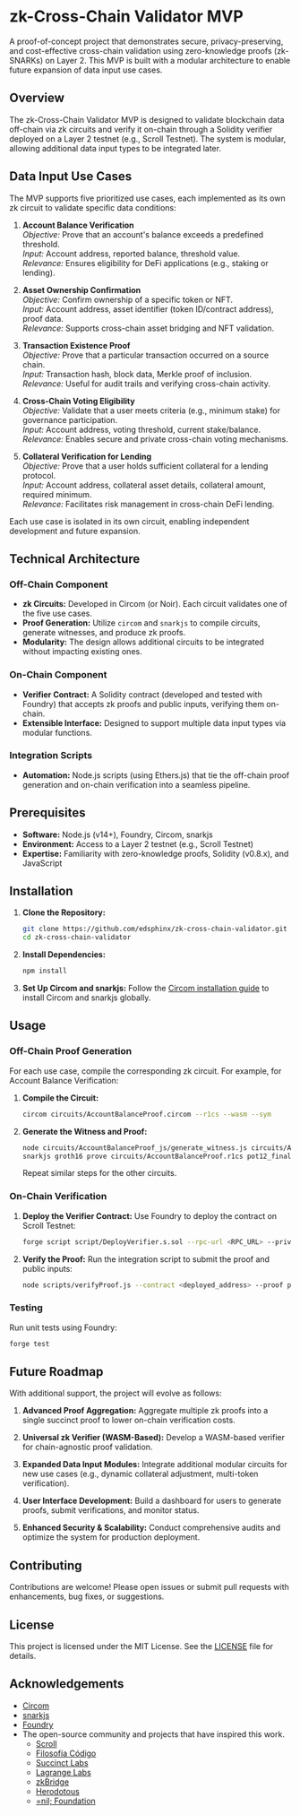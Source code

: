 # zk-Cross-Chain Validator MVP

A proof-of-concept project that demonstrates secure, privacy-preserving, and cost-effective cross-chain validation using zero-knowledge proofs (zk-SNARKs) on Layer 2. This MVP is built with a modular architecture to enable future expansion of data input use cases.

## Overview

The zk-Cross-Chain Validator MVP is designed to validate blockchain data off-chain via zk circuits and verify it on-chain through a Solidity verifier deployed on a Layer 2 testnet (e.g., Scroll Testnet). The system is modular, allowing additional data input types to be integrated later.

## Data Input Use Cases

The MVP supports five prioritized use cases, each implemented as its own zk circuit to validate specific data conditions:

1. **Account Balance Verification**  
   _Objective:_ Prove that an account's balance exceeds a predefined threshold.  
   _Input:_ Account address, reported balance, threshold value.  
   _Relevance:_ Ensures eligibility for DeFi applications (e.g., staking or lending).

2. **Asset Ownership Confirmation**  
   _Objective:_ Confirm ownership of a specific token or NFT.  
   _Input:_ Account address, asset identifier (token ID/contract address), proof data.  
   _Relevance:_ Supports cross-chain asset bridging and NFT validation.

3. **Transaction Existence Proof**  
   _Objective:_ Prove that a particular transaction occurred on a source chain.  
   _Input:_ Transaction hash, block data, Merkle proof of inclusion.  
   _Relevance:_ Useful for audit trails and verifying cross-chain activity.

4. **Cross-Chain Voting Eligibility**  
   _Objective:_ Validate that a user meets criteria (e.g., minimum stake) for governance participation.  
   _Input:_ Account address, voting threshold, current stake/balance.  
   _Relevance:_ Enables secure and private cross-chain voting mechanisms.

5. **Collateral Verification for Lending**  
   _Objective:_ Prove that a user holds sufficient collateral for a lending protocol.  
   _Input:_ Account address, collateral asset details, collateral amount, required minimum.  
   _Relevance:_ Facilitates risk management in cross-chain DeFi lending.

Each use case is isolated in its own circuit, enabling independent development and future expansion.

## Technical Architecture

### Off-Chain Component

- **zk Circuits:** Developed in Circom (or Noir). Each circuit validates one of the five use cases.
- **Proof Generation:** Utilize `circom` and `snarkjs` to compile circuits, generate witnesses, and produce zk proofs.
- **Modularity:** The design allows additional circuits to be integrated without impacting existing ones.

### On-Chain Component

- **Verifier Contract:** A Solidity contract (developed and tested with Foundry) that accepts zk proofs and public inputs, verifying them on-chain.
- **Extensible Interface:** Designed to support multiple data input types via modular functions.

### Integration Scripts

- **Automation:** Node.js scripts (using Ethers.js) that tie the off-chain proof generation and on-chain verification into a seamless pipeline.

## Prerequisites

- **Software:** Node.js (v14+), Foundry, Circom, snarkjs
- **Environment:** Access to a Layer 2 testnet (e.g., Scroll Testnet)
- **Expertise:** Familiarity with zero-knowledge proofs, Solidity (v0.8.x), and JavaScript

## Installation

1. **Clone the Repository:**

   ```bash
   git clone https://github.com/edsphinx/zk-cross-chain-validator.git
   cd zk-cross-chain-validator
   ```

2. **Install Dependencies:**

   ```bash
   npm install
   ```

3. **Set Up Circom and snarkjs:**
   Follow the [Circom installation guide](https://docs.circom.io/getting-started/installation/) to install Circom and snarkjs globally.

## Usage

### Off-Chain Proof Generation

For each use case, compile the corresponding zk circuit. For example, for Account Balance Verification:

1. **Compile the Circuit:**

   ```bash
   circom circuits/AccountBalanceProof.circom --r1cs --wasm --sym
   ```

2. **Generate the Witness and Proof:**

   ```bash
   node circuits/AccountBalanceProof_js/generate_witness.js circuits/AccountBalanceProof_js/AccountBalanceProof.wasm input.json witness.wtns
   snarkjs groth16 prove circuits/AccountBalanceProof.r1cs pot12_final.ptau witness.wtns proof.json public.json
   ```

   Repeat similar steps for the other circuits.

### On-Chain Verification

1. **Deploy the Verifier Contract:**
   Use Foundry to deploy the contract on Scroll Testnet:

   ```bash
   forge script script/DeployVerifier.s.sol --rpc-url <RPC_URL> --private-key <PRIVATE_KEY> --broadcast
   ```

2. **Verify the Proof:**
   Run the integration script to submit the proof and public inputs:

   ```bash
   node scripts/verifyProof.js --contract <deployed_address> --proof proof.json --public public.json
   ```

### Testing

Run unit tests using Foundry:

```bash
forge test
```

## Future Roadmap

With additional support, the project will evolve as follows:

1. **Advanced Proof Aggregation:**
   Aggregate multiple zk proofs into a single succinct proof to lower on-chain verification costs.

2. **Universal zk Verifier (WASM-Based):**
   Develop a WASM-based verifier for chain-agnostic proof validation.

3. **Expanded Data Input Modules:**
   Integrate additional modular circuits for new use cases (e.g., dynamic collateral adjustment, multi-token verification).

4. **User Interface Development:**
   Build a dashboard for users to generate proofs, submit verifications, and monitor status.

5. **Enhanced Security & Scalability:**
   Conduct comprehensive audits and optimize the system for production deployment.

## Contributing

Contributions are welcome! Please open issues or submit pull requests with enhancements, bug fixes, or suggestions.

## License

This project is licensed under the MIT License. See the [LICENSE](LICENSE) file for details.

## Acknowledgements

- [Circom](https://docs.circom.io/)
- [snarkjs](https://github.com/iden3/snarkjs)
- [Foundry](https://book.getfoundry.sh/)
- The open-source community and projects that have inspired this work.
  - [Scroll](https://scroll.io/)
  - [Filosofía Código](https://www.youtube.com/c/FilosofiaCodigo)
  - [Succinct Labs](https://www.succinct.xyz/)
  - [Lagrange Labs](https://www.lagrange.dev/)
  - [zkBridge](https://www.zkbridge.com/)
  - [Herodotous](https://herodotus.dev/)
  - [=nil; Foundation](https://nil.foundation/)
